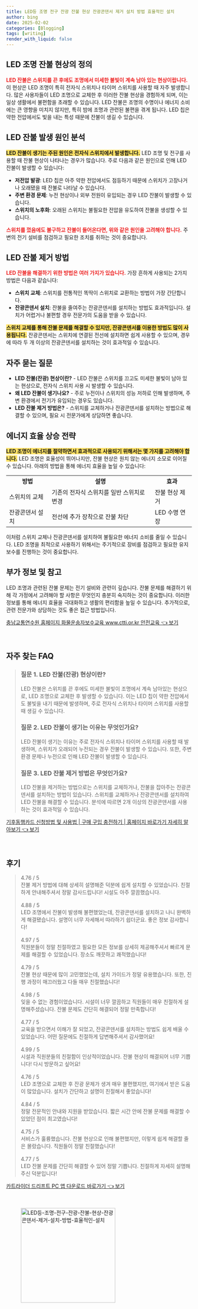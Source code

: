 ```yaml
---
title: LED등 조명 전구 잔광 잔불 현상 잔광콘덴서 제거 설치 방법 효율적인 설치
author: bing
date: 2025-02-02
categories: [Blogging]
tags: [writing]
render_with_liquid: false
---
```



<h2 id='LED-조명-잔불-현상-정의'>LED 조명 잔불 현상의 정의</h2>

<p><b><span style="color: #ee2323;">LED 잔불은 스위치를 끈 후에도 조명에서 미세한 불빛이 계속 남아 있는 현상이랍니다.</span></b> 이 현상은 LED 조명이 특히 전자식 스위치나 타이머 스위치를 사용할 때 자주 발생합니다. 많은 사용자들이 LED 조명으로 교체한 후 이러한 잔불 현상을 경험하게 되며, 이는 일상 생활에서 불편함을 초래할 수 있습니다. LED 잔불은 조명의 수명이나 에너지 소비에는 큰 영향을 미치지 않지만, 특히 밤에 조명과 관련된 불편을 겪게 됩니다. LED 칩은 약한 전압에서도 빛을 내는 특성 때문에 잔불이 생길 수 있습니다.</p>

<h2 id='LED-잔불-원인-분석'>LED 잔불 발생 원인 분석</h2>

<p><b><span style="background-color: #ffe066;">LED 잔불이 생기는 주된 원인은 전자식 스위치에서 발생합니다.</span></b> LED 조명 및 전구를 사용할 때 잔불 현상이 나타나는 경우가 많습니다. 주로 다음과 같은 원인으로 인해 LED 잔불이 발생할 수 있습니다:</p>

<ul>
    <li><b>저전압 발광</b>: LED 칩은 아주 약한 전압에서도 점등하기 때문에 스위치가 고장나거나 오래됐을 때 잔불로 나타날 수 있습니다.</li>
    <li><b>주변 환경 문제</b>: 누전 현상이나 외부 전원이 유입되는 경우 LED 잔불이 발생할 수 있습니다.</li>
    <li><b>스위치의 노후화</b>: 오래된 스위치는 불필요한 전압을 유도하여 잔불을 생성할 수 있습니다.</li>
</ul>

<p><b><span style="color: #ee2323;">스위치를 껐음에도 불구하고 잔불이 들어온다면, 위와 같은 원인을 고려해야 합니다.</span></b> 주변의 전기 설비를 점검하고 필요한 조치를 취하는 것이 중요합니다.</p>

<h2 id='LED-잔불-제거-방법'>LED 잔불 제거 방법</h2>

<p><b><span style="color: #ee2323;">LED 잔불을 해결하기 위한 방법은 여러 가지가 있습니다.</span></b> 가장 흔하게 사용되는 2가지 방법은 다음과 같습니다:</p>

<ul>
    <li><b>스위치 교체</b>: 스위치를 전통적인 똑딱이 스위치로 교환하는 방법이 가장 간단합니다.</li>
    <li><b>잔광콘덴서 설치</b>: 잔불을 줄여주는 잔광콘덴서를 설치하는 방법도 효과적입니다. 설치가 어렵거나 불편할 경우 전문가의 도움을 받을 수 있습니다.</li>
</ul>

<p><b><span style="background-color: #ffe066;">스위치 교체를 통해 잔불 문제를 해결할 수 있지만, 잔광콘덴서를 이용한 방법도 많이 사용됩니다.</span></b> 잔광콘덴서는 스위치에 연결된 전선에 설치하면 쉽게 사용할 수 있으며, 경우에 따라 두 개 이상의 잔광콘덴서를 설치하는 것이 효과적일 수 있습니다.</p>

<h2 id='자주-묻는-질문'>자주 묻는 질문</h2>

<ul>
    <li><b>LED 잔불(잔광) 현상이란?</b> - LED 잔불은 스위치를 끄고도 미세한 불빛이 남아 있는 현상으로, 전자식 스위치 사용 시 발생할 수 있습니다.</li>
    <li><b>왜 LED 잔불이 생기나요?</b> - 주로 누전이나 스위치의 성능 저하로 인해 발생하며, 주변 환경에서 전기가 유입되는 경우도 있습니다.</li>
    <li><b>LED 잔불 제거 방법은?</b> - 스위치를 교체하거나 잔광콘덴서를 설치하는 방법으로 해결할 수 있으며, 필요 시 전문가에게 상담하면 좋습니다.</li>
</ul>

<h2 id='에너지-효율-상승-전략'>에너지 효율 상승 전략</h2>

<p><b><span style="background-color: #ffe066;">LED 조명이 에너지를 절약하면서 효과적으로 사용되기 위해서는 몇 가지를 고려해야 합니다.</span></b> LED 조명은 효율성이 뛰어나지만, 잔불 현상은 원치 않는 에너지 소모로 이어질 수 있습니다. 아래의 방법을 통해 에너지 효율을 높일 수 있습니다:</p>

<table>
    <tr>
        <td style="text-align: center; height: 17px;"><b>방법</b></td>
        <td style="text-align: center; height: 17px;"><b>설명</b></td>
        <td style="text-align: center; height: 17px;"><b>효과</b></td>
    </tr>
    <tr>
        <td>스위치의 교체</td>
        <td>기존의 전자식 스위치를 일반 스위치로 변경</td>
        <td>잔불 현상 제거</td>
    </tr>
    <tr>
        <td>잔광콘덴서 설치</td>
        <td>전선에 추가 장착으로 잔불 차단</td>
        <td>LED 수명 연장</td>
    </tr>
</table>

<p>이처럼 스위치 교체나 잔광콘덴서를 설치하여 불필요한 에너지 소비를 줄일 수 있습니다. LED 조명을 최적으로 사용하기 위해서는 주기적으로 장비를 점검하고 필요한 유지보수를 진행하는 것이 중요합니다.</p>

<h2 id='부가-정보-및-참고'>부가 정보 및 참고</h2>

<p>LED 조명과 관련된 잔불 문제는 전기 설비와 관련이 깊습니다. 잔불 문제를 해결하기 위해 각 가정에서 고려해야 할 사항은 무엇인지 충분히 숙지하는 것이 중요합니다. 이러한 정보를 통해 에너지 효율을 극대화하고 생활의 편리함을 높일 수 있습니다. 추가적으로, 관련 전문가와 상담하는 것도 좋은 접근 방법입니다.</p>


<p><a class="click-button" title="충남교통연수원 홈페이지 화물운송자보수교육 www.ctti.or.kr 안전교육" href="https://somered.github.io/posts/%EC%B6%A9%EB%82%A8%EA%B5%90%ED%86%B5%EC%97%B0%EC%88%98%EC%9B%90-%ED%99%88%ED%8E%98%EC%9D%B4%EC%A7%80-%ED%99%94%EB%AC%BC%EC%9A%B4%EC%86%A1%EC%9E%90%EB%B3%B4%EC%88%98%EA%B5%90%EC%9C%A1-www.ctti.or.kr-%EC%95%88%EC%A0%84%EA%B5%90%EC%9C%A1/" rel="dofollow">충남교통연수원 홈페이지 화물운송자보수교육 www.ctti.or.kr 안전교육 👈 보기</a></p><br>
<h2 id='자주_찾는_FAQ'>자주 찾는 FAQ</h2>
<div itemscope="" itemtype="https://schema.org/FAQPage"> 
<blockquote> 
<div itemscope="" itemprop="mainEntity" itemtype="https://schema.org/Question"> 
<h3 itemprop="name">질문 1. LED 잔불(잔광) 현상이란? </h3> 
<div itemscope="" itemprop="acceptedAnswer" itemtype="https://schema.org/Answer"> 
<span itemprop="text"> 
<p>LED 잔불은 스위치를 끈 후에도 미세한 불빛이 조명에서 계속 남아있는 현상으로, LED 조명으로 교체한 후 발생할 수 있습니다. 이는 LED 칩이 약한 전압에서도 불빛을 내기 때문에 발생하며, 주로 전자식 스위치나 타이머 스위치를 사용할 때 생길 수 있습니다.</p> 
</span> 
</div> 
</div> 
<div itemscope="" itemprop="mainEntity" itemtype="https://schema.org/Question"> 
<h3 itemprop="name">질문 2. LED 잔불이 생기는 이유는 무엇인가요?</h3> 
<div itemscope="" itemprop="acceptedAnswer" itemtype="https://schema.org/Answer"> 
<span itemprop="text"> 
<p>LED 잔불이 생기는 이유는 주로 전자식 스위치나 타이머 스위치를 사용할 때 발생하며, 스위치가 오래되어 누전되는 경우 잔불이 발생할 수 있습니다. 또한, 주변 환경 문제나 누전으로 인해 LED 잔불이 발생할 수 있습니다.</p> 
</span> 
</div> 
</div> 
<div itemscope="" itemprop="mainEntity" itemtype="https://schema.org/Question"> 
<h3 itemprop="name">질문 3. LED 잔불 제거 방법은 무엇인가요?</h3> 
<div itemscope="" itemprop="acceptedAnswer" itemtype="https://schema.org/Answer"> 
<span itemprop="text"> 
<p>LED 잔불을 제거하는 방법으로는 스위치를 교체하거나, 잔불을 잡아주는 잔광콘덴서를 설치하는 방법이 있습니다. 스위치를 교체하거나 잔광콘덴서를 설치하여 LED 잔불을 해결할 수 있습니다. 분석에 따르면 2개 이상의 잔광콘덴서를 사용하는 것이 효과적일 수 있습니다.</p> 
</span> 
</div> 
</div> 
</blockquote> 
</div>
<p><a class="click-button" title="기후동행카드 신청방법 및 사용법 | 구매 구입 충전하기 | 홈페이지 바로가기 자세히 알아보기" href="https://somered.github.io/posts/%EA%B8%B0%ED%9B%84%EB%8F%99%ED%96%89%EC%B9%B4%EB%93%9C-%EC%8B%A0%EC%B2%AD%EB%B0%A9%EB%B2%95-%EB%B0%8F-%EC%82%AC%EC%9A%A9%EB%B2%95-%EA%B5%AC%EB%A7%A4-%EA%B5%AC%EC%9E%85-%EC%B6%A9%EC%A0%84%ED%95%98%EA%B8%B0-%ED%99%88%ED%8E%98%EC%9D%B4%EC%A7%80-%EB%B0%94%EB%A1%9C%EA%B0%80%EA%B8%B0-%EC%9E%90%EC%84%B8%ED%9E%88-%EC%95%8C%EC%95%84%EB%B3%B4%EA%B8%B0/" rel="dofollow">기후동행카드 신청방법 및 사용법 | 구매 구입 충전하기 | 홈페이지 바로가기 자세히 알아보기 👈 보기</a></p><br>
<h2 id='후기'>후기</h2>
<div itemscope itemtype="https://schema.org/Product">
  <blockquote>
  <div itemprop="review" itemscope itemtype="https://schema.org/Review">
      <div itemprop="reviewRating" itemscope itemtype="https://schema.org/Rating"> <span itemprop="ratingValue">4.76</span> / <span itemprop="bestRating">5</span> </div>
      <span itemprop="reviewBody">잔불 제거 방법에 대해 상세히 설명해준 덕분에 쉽게 설치할 수 있었습니다. 친절하게 안내해주셔서 정말 감사드립니다! 시설도 아주 깔끔했습니다.</span>
  </div>
  <br>
  <div itemprop="review" itemscope itemtype="https://schema.org/Review">
      <div itemprop="reviewRating" itemscope itemtype="https://schema.org/Rating"> <span itemprop="ratingValue">4.88</span> / <span itemprop="bestRating">5</span> </div>
      <span itemprop="reviewBody">LED 조명에서 잔불이 발생해 불편했었는데, 잔광콘덴서를 설치하고 나니 완벽하게 해결됐습니다. 설명이 너무 자세해서 따라하기 쉽더군요. 좋은 정보 감사합니다!</span>
  </div>
  <br>
  <div itemprop="review" itemscope itemtype="https://schema.org/Review">
      <div itemprop="reviewRating" itemscope itemtype="https://schema.org/Rating"> <span itemprop="ratingValue">4.97</span> / <span itemprop="bestRating">5</span> </div>
      <span itemprop="reviewBody">직원분들이 정말 친절하였고 필요한 모든 정보를 상세히 제공해주셔서 빠르게 문제를 해결할 수 있었습니다. 장소도 깨끗하고 쾌적했습니다!</span>
  </div>
  <br>
  <div itemprop="review" itemscope itemtype="https://schema.org/Review">
      <div itemprop="reviewRating" itemscope itemtype="https://schema.org/Rating"> <span itemprop="ratingValue">4.79</span> / <span itemprop="bestRating">5</span> </div>
      <span itemprop="reviewBody">잔불 현상 때문에 많이 고민했었는데, 설치 가이드가 정말 유용했습니다. 또한, 진행 과정이 매끄러웠고 다들 매우 친절했습니다!</span>
  </div>
  <br>
  <div itemprop="review" itemscope itemtype="https://schema.org/Review">
      <div itemprop="reviewRating" itemscope itemtype="https://schema.org/Rating"> <span itemprop="ratingValue">4.98</span> / <span itemprop="bestRating">5</span> </div>
      <span itemprop="reviewBody">잊을 수 없는 경험이었습니다. 시설이 너무 깔끔하고 직원들이 매우 친절하게 설명해주셨습니다. 잔불 문제도 간단히 해결되어 정말 만족합니다!</span>
  </div>
  <br>
  <div itemprop="review" itemscope itemtype="https://schema.org/Review">
      <div itemprop="reviewRating" itemscope itemtype="https://schema.org/Rating"> <span itemprop="ratingValue">4.77</span> / <span itemprop="bestRating">5</span> </div>
      <span itemprop="reviewBody">교육을 받으면서 이해가 잘 되었고, 잔광콘덴서를 설치하는 방법도 쉽게 배울 수 있었습니다. 어떤 질문에도 친절하게 답변해주셔서 감사했어요!</span>
  </div>
  <br>
  <div itemprop="review" itemscope itemtype="https://schema.org/Review">
      <div itemprop="reviewRating" itemscope itemtype="https://schema.org/Rating"> <span itemprop="ratingValue">4.99</span> / <span itemprop="bestRating">5</span> </div>
      <span itemprop="reviewBody">시설과 직원분들의 친절함이 인상적이었습니다. 잔불 현상이 해결되어 너무 기쁩니다! 다시 방문하고 싶어요!</span>
  </div>
  <br>
  <div itemprop="review" itemscope itemtype="https://schema.org/Review">
      <div itemprop="reviewRating" itemscope itemtype="https://schema.org/Rating"> <span itemprop="ratingValue">4.76</span> / <span itemprop="bestRating">5</span> </div>
      <span itemprop="reviewBody">LED 조명으로 교체한 후 잔광 문제가 생겨 매우 불편했지만, 여기에서 받은 도움이 많았습니다. 설치가 간단하고 설명이 친절해서 좋았습니다!</span>
  </div>
  <br>
  <div itemprop="review" itemscope itemtype="https://schema.org/Review">
      <div itemprop="reviewRating" itemscope itemtype="https://schema.org/Rating"> <span itemprop="ratingValue">4.84</span> / <span itemprop="bestRating">5</span> </div>
      <span itemprop="reviewBody">정말 전문적인 안내와 지원을 받았습니다. 짧은 시간 안에 잔불 문제를 해결할 수 있었던 점이 최고였습니다!</span>
  </div>
  <br>
  <div itemprop="review" itemscope itemtype="https://schema.org/Review">
      <div itemprop="reviewRating" itemscope itemtype="https://schema.org/Rating"> <span itemprop="ratingValue">4.75</span> / <span itemprop="bestRating">5</span> </div>
      <span itemprop="reviewBody">서비스가 훌륭했습니다. 잔불 현상으로 인해 불편했지만, 이렇게 쉽게 해결할 줄은 몰랐습니다. 직원들이 정말 친절했습니다!</span>
  </div>
  <br>
  <div itemprop="review" itemscope itemtype="https://schema.org/Review">
      <div itemprop="reviewRating" itemscope itemtype="https://schema.org/Rating"> <span itemprop="ratingValue">4.77</span> / <span itemprop="bestRating">5</span> </div>
      <span itemprop="reviewBody">LED 잔불 문제를 간단히 해결할 수 있어 정말 기쁩니다. 친절하게 자세히 설명해주신 덕분입니다!</span>
  </div>
  </blockquote>
</div>
<p><a class="click-button" title="카트라이더 드리프트 PC 앱 다운로드 바로가기" href="https://somered.github.io/posts/%EC%B9%B4%ED%8A%B8%EB%9D%BC%EC%9D%B4%EB%8D%94-%EB%93%9C%EB%A6%AC%ED%94%84%ED%8A%B8-PC-%EC%95%B1-%EB%8B%A4%EC%9A%B4%EB%A1%9C%EB%93%9C-%EB%B0%94%EB%A1%9C%EA%B0%80%EA%B8%B0/" rel="dofollow">카트라이더 드리프트 PC 앱 다운로드 바로가기 👈 보기</a></p><br>
<figure class="image"><img src="https://somered.github.io/assets/img/thumbnail/LED등-조명-전구-잔광-잔불-현상-잔광콘덴서-제거-설치-방법-효율적인-설치.webp" alt="LED등-조명-전구-잔광-잔불-현상-잔광콘덴서-제거-설치-방법-효율적인-설치" width="256" height="256"></figure>